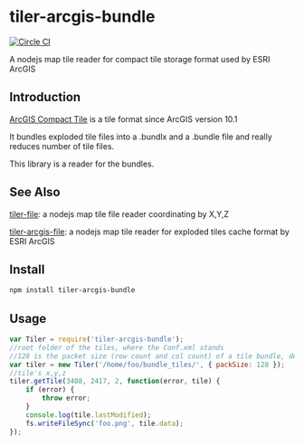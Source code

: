 # tiler-arcgis-bundle

[![Circle CI](https://circleci.com/gh/fuzhenn/tiler-arcgis-bundle.svg?style=svg)](https://circleci.com/gh/fuzhenn/tiler-arcgis-bundle)

A nodejs map tile reader for compact tile storage format used by ESRI ArcGIS

## Introduction
[ArcGIS Compact Tile](https://server.arcgis.com/zh-cn/server/latest/publish-services/windows/inside-the-compact-cache-storage-format.htm) is a tile format since ArcGIS version 10.1

It bundles exploded tile files into a .bundlx and a .bundle file and really reduces number of tile files.

This library is a reader for the bundles.

## See Also
[tiler-file](https://github.com/FuZhenn/tiler-file):
a nodejs map tile file reader coordinating by X,Y,Z

[tiler-arcgis-file](https://github.com/FuZhenn/tiler-arcgis-file):
a nodejs map tile reader for exploded tiles cache format by ESRI ArcGIS

## Install

```bash
npm install tiler-arcgis-bundle
```

## Usage

```javascript
var Tiler = require('tiler-arcgis-bundle');
//root folder of the tiles, where the Conf.xml stands
//128 is the packet size (row count and col count) of a tile bundle, default is 128
var tiler = new Tiler('/home/foo/bundle_tiles/', { packSize: 128 });
//tile's x,y,z
tiler.getTile(3408, 2417, 2, function(error, tile) {
    if (error) {
        throw error;
    }
    console.log(tile.lastModified);
    fs.writeFileSync('foo.png', tile.data);
});
```
